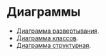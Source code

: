 # Диаграммы

- [Диаграмма развертывания](https://github.com/steppbol/e-Ground/blob/master/e-ground-documentation/Diagrams/Deployment/Readme.md).
- [Диаграмма классов](https://github.com/steppbol/e-Ground/blob/master/e-ground-documentation/Diagrams/Classes/Readme.md).
- [Диаграмма структурная](https://raw.githubusercontent.com/steppbol/e-Ground/master/e-ground-documentation/Diagrams/Structure/Structure.png).
